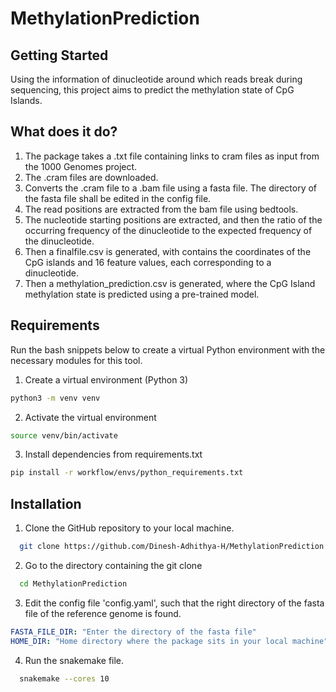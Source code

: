 # MethylationPrediction

## Getting Started

Using the information of dinucleotide around which reads break during sequencing, this project aims to predict the methylation state of CpG Islands.

## What does it do?
1. The package takes a .txt file containing links to cram files as input from the 1000 Genomes project.
2. The .cram files are downloaded.
3. Converts the .cram file to a .bam file using a fasta file. The directory of the fasta file shall be edited in the config file.
4. The read positions are extracted from the bam file using bedtools.
5. The nucleotide starting positions are extracted, and then the ratio of the occurring frequency of the dinucleotide to the expected frequency of the dinucleotide.
6. Then a finalfile.csv is generated, with contains the coordinates of the CpG islands and 16 feature values, each corresponding to a dinucleotide.
7. Then a methylation_prediction.csv is generated, where the CpG Island methylation state is predicted using a pre-trained model.

## Requirements
Run the bash snippets below to create a virtual Python environment with the necessary modules for this tool.
1. Create a virtual environment (Python 3)
```sh
python3 -m venv venv
```
2. Activate the virtual environment
```sh
source venv/bin/activate
```
3. Install dependencies from requirements.txt
```sh
pip install -r workflow/envs/python_requirements.txt
```

## Installation

1. Clone the GitHub repository to your local machine.
```sh
  git clone https://github.com/Dinesh-Adhithya-H/MethylationPrediction.git
```
2. Go to the directory containing the git clone
```sh
  cd MethylationPrediction
```
3. Edit the config file 'config.yaml', such that the right directory of the fasta file of the reference genome is found.
``` yaml
FASTA_FILE_DIR: "Enter the directory of the fasta file"
HOME_DIR: "Home directory where the package sits in your local machine"
```
4. Run the snakemake file.
``` sh
  snakemake --cores 10
```
